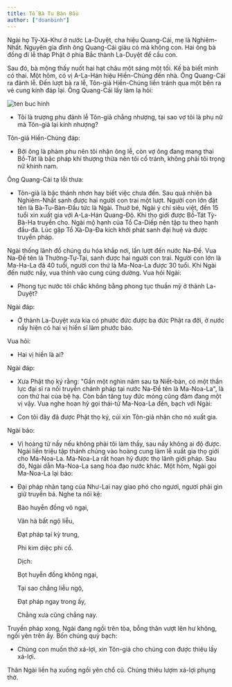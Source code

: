 ```yaml
---
title: Tổ Bà Tu Bàn Đầu
author: ["doanbinh"]
---
```


Ngài họ Tỳ-Xá-Khư ở nước La-Duyệt, cha hiệu Quang-Cái, mẹ là Nghiêm-Nhất. Nguyên gia đình ông Quang-Cái giàu có mà không con. Hai ông bà đồng đi lễ tháp Phật ở phía Bắc thành La-Duyệt để cầu con. 

Sau đó, bà mộng thấy nuốt hai hạt châu một sáng một tối. Kế bà biết mình có thai. Một hôm, có vị A-La-Hán hiệu Hiền-Chúng đến nhà. Ông Quang-Cái ra đảnh lễ. Đến lượt bà ra lễ, Tôn-giả Hiền-Chúng liền tránh qua một bên ra vẻ cung kính đáp lại. Ông Quang-Cái lấy làm lạ hỏi:



![ten buc hinh](http://www.phatgiaolaichau.vn/Images/News/bizmac_News_full_09362015_023658.jpg "ten buc hinh")

- Tôi là trượng phu đảnh lễ Tôn-giả chẳng nhượng, tại sao vợ tôi là phụ nữ mà Tôn-giả lại kính nhượng?

Tôn-giả Hiền-Chúng đáp:

- Bởi ông là phàm phu nên tôi nhận ông lễ, còn vợ ông đang mang thai Bồ-Tát là bậc pháp khí thượng thừa nên tôi cố tránh, không phải tôi trọng nữ khinh nam. 

Ông Quang-Cái tạ lỗi thưa:

- Tôn-giả là bậc thánh nhơn hay biết việc chưa đến. Sau quả nhiên bà Nghiêm-Nhất sanh được hai người con trai một lượt. Người con lớn đặt tên là Bà-Tu-Bàn-Đầu tức là Ngài. Thuở bé, Ngài ý chí siêu việt, đến 15 tuổi xin xuất gia với A-La-Hán Quang-Độ. Khi thọ giới được Bồ-Tát Tỳ-Bà-Ha truyền cho. Ngài mộ hạnh của Tổ Ca-Diếp nên tập tu theo hạnh đầu-đà. Lúc gặp Tổ Xà-Dạ-Đa kích khởi phát sanh đại huệ và được truyền pháp.

Ngài thống lãnh đồ chúng du hóa khắp nơi, lần lượt đến nước Na-Đề. Vua Na-Đề tên là Thường-Tự-Tại, sanh được hai người con trai. Người con lớn là Ma-Ha-La đã 40 tuổi, người con thứ là Ma-Noa-La được 30 tuổi. Khi Ngài đến nước nầy, vua thỉnh vào cung cúng dường. Vua hỏi Ngài:

- Phong tục nước tôi chắc không bằng phong tục thuần mỹ ở thành La-Duyệt?

Ngài đáp:

- Ở thành La-Duyệt xưa kia có phước đức được ba đức Phật ra đời, ở nước nầy hiện có hai vị hiền sĩ làm phước báo.

Vua hỏi:

- Hai vị hiền là ai?

Ngài đáp:

- Xưa Phật thọ ký rằng: "Gần một nghìn năm sau ta Niết-bàn, có một thần lực đại sĩ ra nối truyền chánh pháp tại nước Na-Đề tên là Ma-Noa-La", là con thứ hai của bệ hạ. Còn bần tăng tuy đức mỏng cũng đảm đang một vị vậy. Vua nghe hoan hỷ gọi thái-tử Ma-Noa-La đến, bạch với Ngài:

- Con tôi đây đã được Phật thọ ký, cúi xin Tôn-giả nhận cho nó xuất gia.

Ngài bảo:

- Vị hoàng tử nầy nếu không phải tôi làm thầy, sau nầy không ai độ được. Ngài liền triệu tập thánh chúng vào hoàng cung làm lễ xuất gia thọ giới cho Ma-Noa-La. Ma-Noa-La rất hoan hỷ được thọ lãnh giới pháp. Sau đó, Ngài dẫn Ma-Noa-La sang hóa đạo nước khác. Một hôm, Ngài gọi Ma-Noa-La lại bảo:

- Đại pháp nhãn tạng của Như-Lai nay giao phó cho ngươi, ngươi phải gìn giữ truyền bá. Nghe ta nói kệ:

   Bào huyễn đồng vô ngại,

   Vân hà bất ngộ liễu,

   Đạt pháp tại kỳ trung,

   Phi kim diệc phi cổ.

    Dịch:

   Bọt huyễn đồng không ngại,

   Tại sao chẳng liễu ngộ,

   Đạt pháp ngay trong ấy,

   Chẳng xưa cũng chẳng nay. 

Truyền pháp xong, Ngài đang ngồi trên tòa, bỗng thân vượt lên hư không, ngồi yên trên ấy. Bốn chúng quỳ bạch: 

- Chúng con muốn thờ xá-lợi, xin Tôn-giả cho chúng con được thiêu lấy xá-lợi. 

Thân Ngài liền hạ xuống ngồi yên chổ cũ. Chúng thiêu lượm xá-lợi phụng thờ.